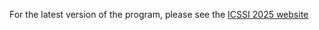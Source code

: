 For the latest version of the program, please see the [ICSSI 2025 website](https://icssi.org/schedule/)